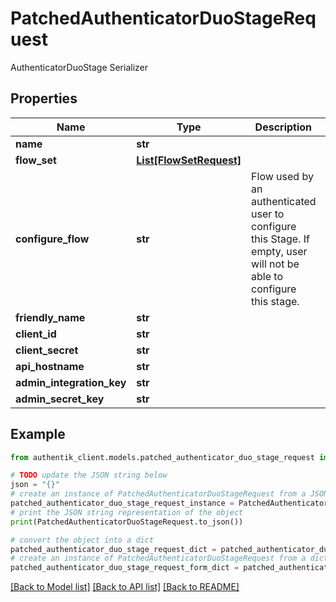 # PatchedAuthenticatorDuoStageRequest

AuthenticatorDuoStage Serializer

## Properties

Name | Type | Description | Notes
------------ | ------------- | ------------- | -------------
**name** | **str** |  | [optional] 
**flow_set** | [**List[FlowSetRequest]**](FlowSetRequest.md) |  | [optional] 
**configure_flow** | **str** | Flow used by an authenticated user to configure this Stage. If empty, user will not be able to configure this stage. | [optional] 
**friendly_name** | **str** |  | [optional] 
**client_id** | **str** |  | [optional] 
**client_secret** | **str** |  | [optional] 
**api_hostname** | **str** |  | [optional] 
**admin_integration_key** | **str** |  | [optional] 
**admin_secret_key** | **str** |  | [optional] 

## Example

```python
from authentik_client.models.patched_authenticator_duo_stage_request import PatchedAuthenticatorDuoStageRequest

# TODO update the JSON string below
json = "{}"
# create an instance of PatchedAuthenticatorDuoStageRequest from a JSON string
patched_authenticator_duo_stage_request_instance = PatchedAuthenticatorDuoStageRequest.from_json(json)
# print the JSON string representation of the object
print(PatchedAuthenticatorDuoStageRequest.to_json())

# convert the object into a dict
patched_authenticator_duo_stage_request_dict = patched_authenticator_duo_stage_request_instance.to_dict()
# create an instance of PatchedAuthenticatorDuoStageRequest from a dict
patched_authenticator_duo_stage_request_form_dict = patched_authenticator_duo_stage_request.from_dict(patched_authenticator_duo_stage_request_dict)
```
[[Back to Model list]](../README.md#documentation-for-models) [[Back to API list]](../README.md#documentation-for-api-endpoints) [[Back to README]](../README.md)


